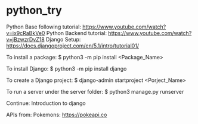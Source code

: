 # python_try

Python Base following tutorial: https://www.youtube.com/watch?v=ix9cRaBkVe0
Python Backend tutorial: https://www.youtube.com/watch?v=jBzwzrDvZ18
Django Setup: https://docs.djangoproject.com/en/5.1/intro/tutorial01/

To install a package:
$ python3 -m pip install <Package_Name>

To install Django:
$ python3 -m pip install django

To create a Django project:
$ django-admin startproject <Porject_Name>

To run a server under the server folder:
$ python3 manage.py runserver

Continue: Introduction to django

APIs from:
Pokemons: https://pokeapi.co
